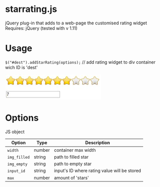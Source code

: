 # starrating.js
jQuery plug-in that adds to a web-page the customised rating widget
Requires: jQuery (tested with v 1.11)

# Usage
`$("#dest").addStarRating(options);` // add rating widget to div container wich ID is 'dest'

![Image of Yaktocat](https://github.com/bodik10/starrating/blob/master/img/sample.JPG)

# Options
JS object

Option | Type | Description
------ | ------ | ------ 
`width` | number | container max width
`img_filled` | string | path to filled star
`img_empty` | string | path to empty star
`input_id` | string | input's ID where rating value will be stored
`max`| number | amount of 'stars'
